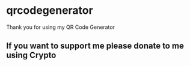 # qrcodegenerator

Thank you for using my QR Code Generator

If you want to support me please donate to me using Crypto
-------
